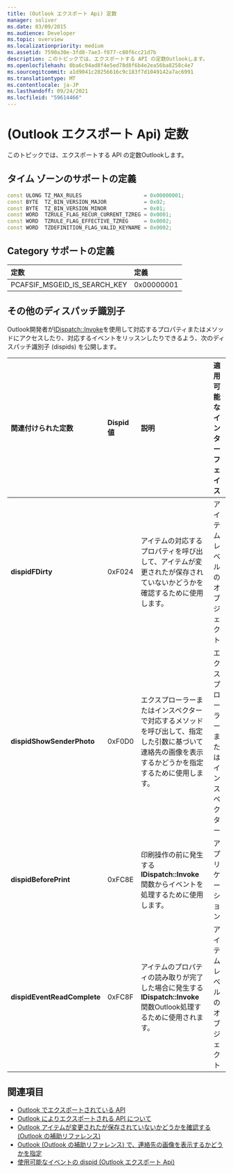 ```yaml
---
title: (Outlook エクスポート Api) 定数
manager: soliver
ms.date: 03/09/2015
ms.audience: Developer
ms.topic: overview
ms.localizationpriority: medium
ms.assetid: 7590a30e-3fd8-7ae3-f077-c80f6cc21d7b
description: このトピックでは、エクスポートする API の定数Outlookします。
ms.openlocfilehash: 0ba6c94ad8f4e5ed78d8f6b4e2ea56ba8258c4e7
ms.sourcegitcommit: a1d9041c20256616c9c183f7d1049142a7ac6991
ms.translationtype: MT
ms.contentlocale: ja-JP
ms.lasthandoff: 09/24/2021
ms.locfileid: "59614466"
---
```

# <a name="constants-outlook-exported-apis"></a>(Outlook エクスポート Api) 定数

このトピックでは、エクスポートする API の定数Outlookします。
  
## <a name="definitions-for-time-zone-support"></a>タイム ゾーンのサポートの定義

```cpp
const ULONG TZ_MAX_RULES                    = 0x00000001;  
const BYTE  TZ_BIN_VERSION_MAJOR            = 0x02;  
const BYTE  TZ_BIN_VERSION_MINOR            = 0x01; 
const WORD  TZRULE_FLAG_RECUR_CURRENT_TZREG = 0x0001; 
const WORD  TZRULE_FLAG_EFFECTIVE_TZREG     = 0x0002; 
const WORD  TZDEFINITION_FLAG_VALID_KEYNAME = 0x0002;
```

## <a name="definitions-for-category-support"></a>Category サポートの定義

|**定数**|**定義**|
|:-----|:-----|
|PCAFSIF_MSGEID_IS_SEARCH_KEY  <br/> |0x00000001  <br/> |
   
## <a name="miscellaneous-dispatch-identifiers"></a>その他のディスパッチ識別子

Outlook開発者が[IDispatch::Invoke](https://docs.microsoft.com/previous-versions/windows/desktop/api/oaidl/nf-oaidl-idispatch-invoke)を使用して対応するプロパティまたはメソッドにアクセスしたり、対応するイベントをリッスンしたりできるよう、次のディスパッチ識別子 (dispids) を公開します。 
  
|**関連付けられた定数**|**Dispid 値**|**説明**|**適用可能なインターフェイス**|
|:-----|:-----|:-----|:-----|
|**dispidFDirty** <br/> |0xF024  <br/> |アイテムの対応するプロパティを呼び出して、アイテムが変更されたが保存されていないかどうかを確認するために使用します。  <br/> |アイテム レベルのオブジェクト  <br/> |
|**dispidShowSenderPhoto** <br/> |0xF0D0  <br/> |エクスプローラーまたはインスペクターで対応するメソッドを呼び出して、指定した引数に基づいて連絡先の画像を表示するかどうかを指定するために使用します。  <br/> |エクスプローラーまたはインスペクター  <br/> |
|**dispidBeforePrint** <br/> |0xFC8E  <br/> |印刷操作の前に発生する **IDispatch::Invoke** 関数からイベントを処理するために使用します。  <br/> |アプリケーション  <br/> |
|**dispidEventReadComplete** <br/> |0xFC8F  <br/> |アイテムのプロパティの読み取りが完了した場合に発生する **IDispatch::Invoke** 関数Outlook処理するために使用されます。  <br/> |アイテム レベルのオブジェクト  <br/> |
   
## <a name="see-also"></a>関連項目

- [Outlook でエクスポートされている API](outlook-exported-apis.md)
- [Outlook によりエクスポートされる API について](about-apis-exported-by-outlook.md)
- [Outlook アイテムが変更されたが保存されていないかどうかを確認する (Outlook の補助リファレンス)](how-to-determine-if-outlook-item-has-been-modified-but-not-saved.md)
- [Outlook (Outlook の補助リファレンス) で、連絡先の画像を表示するかどうかを指定](https://msdn.microsoft.com/library/office/gg262879.aspx)
- [使用可能なイベントの dispid (Outlook エクスポート Api)](available-events-and-their-dispids-outlook-exported-apis.md)

